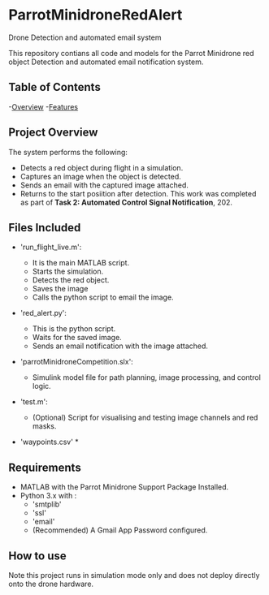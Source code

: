 # ParrotMinidroneRedAlert
Drone Detection and automated email system

This repository contians all code and models for the Parrot Minidrone red object Detection and automated email notification system. 
## Table of Contents
 -[Overview](#overview)
 -[Features](#features)
 
## Project Overview
The system performs the following:
* Detects a red object during flight in a simulation.
* Captures an image when the object is detected.
* Sends an email with the captured image attached.
* Returns to the start posiition after detection.
This work was completed as part of **Task 2: Automated Control Signal Notification**, 202. 

## Files Included
- 'run_flight_live.m':
  * It is the main MATLAB script.
  * Starts the simulation.
  * Detects the red object.
  * Saves the image
  * Calls the python script to email the image.
    
- 'red_alert.py':
  * This is the python script.
  * Waits for the saved image.
  * Sends an email notification with the image attached.

- 'parrotMinidroneCompetition.slx':
  * Simulink model file for path planning, image processing, and control logic.

- 'test.m':
   * (Optional) Script for visualising and testing image channels and red masks.
      
- 'waypoints.csv'
   * 
 
## Requirements 
- MATLAB with the Parrot Minidrone Support Package Installed.
- Python 3.x with :
  * 'smtplib'
  * 'ssl'
  * 'email'
  * (Recommended) A Gmail App Password configured. 

## How to use
Note this project runs in simulation mode only and does not deploy directly onto the drone hardware. 

